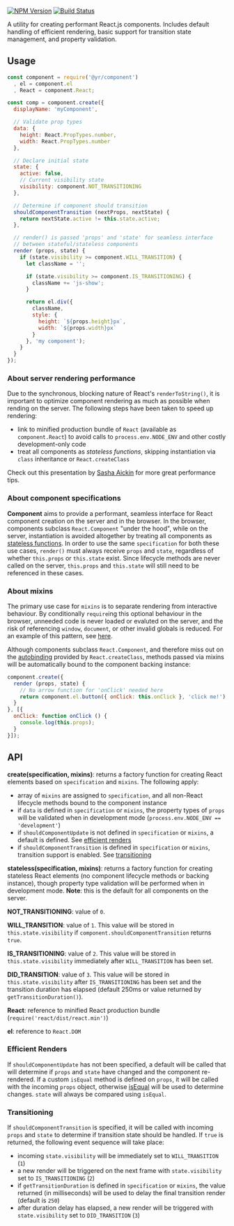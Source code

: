 [![NPM Version](https://img.shields.io/npm/v/@yr/component.svg?style=flat)](https://npmjs.org/package/@yr/component)
[![Build Status](https://img.shields.io/travis/YR/component.svg?style=flat)](https://travis-ci.org/YR/component?branch=master)

A utility for creating performant React.js components. Includes default handling of efficient rendering, basic support for transition state management, and property validation.

## Usage

```js
const component = require('@yr/component')
  , el = component.el
  , React = component.React;

const comp = component.create({
  displayName: 'myComponent',

  // Validate prop types
  data: {
    height: React.PropTypes.number,
    width: React.PropTypes.number
  },

  // Declare initial state
  state: {
    active: false,
    // Current visibility state
    visibility: component.NOT_TRANSITIONING
  },

  // Determine if component should transition
  shouldComponentTransition (nextProps, nextState) {
    return nextState.active != this.state.active;
  },

  // render() is passed 'props' and 'state' for seamless interface 
  // between stateful/stateless components
  render (props, state) {
    if (state.visibility >= component.WILL_TRANSITION) {
      let className = '';

      if (state.visibility >= component.IS_TRANSITIONING) {
        className += 'js-show';
      }

      return el.div({ 
        className,
        style: { 
          height: `${props.height}px`, 
          width: `${props.width}px`
        }
      }, 'my component');
    }
  }
});
```

### About server rendering performance

Due to the synchronous, blocking nature of React's `renderToString()`, it is important to optimize component rendering as much as possible when rending on the server. The following steps have been taken to speed up rendering:

- link to minified production bundle of `React` (available as `component.React`) to avoid calls to `process.env.NODE_ENV` and other costly development-only code
- treat all components as *stateless functions*, skipping instantiation via `class` inheritance or `React.createClass`

Check out this presentation by [Sasha Aickin](https://www.youtube.com/watch?feature=player_embedded&v=PnpfGy7q96U) for more great performance tips.

### About component specifications

**Component** aims to provide a performant, seamless interface for React component creation on the server and in the browser. In the browser, components subclass `React.Component` "under the hood", while on the server, instantiation is avoided altogether by treating all components as [stateless functions](https://facebook.github.io/react/docs/reusable-components.html#stateless-functions). In order to use the same `specification` for both these use cases, `render()` must always receive `props` and `state`, regardless of whether `this.props` or `this.state` exist. Since lifecycle methods are never called on the server, `this.props` and `this.state` will still need to be referenced in these cases.

### About mixins

The primary use case for `mixins` is to separate rendering from interactive behaviour. By conditionally `require`ing this optional behaviour in the browser, unneeded code is never loaded or evaluted on the server, and the risk of referencing `window`, `document`, or other invalid globals is reduced. For an example of this pattern, see [here](https://github.com/YR/component/blob/master/test/lib-test.js).

Although components subclass `React.Component`, and therefore miss out on the [autobinding](https://facebook.github.io/react/docs/reusable-components.html#no-autobinding) provided by `React.createClass`, methods passed via mixins will be automatically bound to the component backing instance:

```js
component.create({
  render (props, state) {
    // No arrow function for 'onClick' needed here
    return component.el.button({ onClick: this.onClick }, 'click me!');
  }
}, [{
  onClick: function onClick () {
    console.log(this.props);
  }
}]);
```

## API

**create(specification, mixins)**: returns a factory function for creating React elements based on `specification` and `mixins`. The following apply:

- array of `mixins` are assigned to `specification`, and all non-React lifecycle methods bound to the component instance
- if `data` is defined in `specification` or `mixins`, the property types of `props` will be validated when in development mode (`process.env.NODE_ENV == 'development'`)
- if `shouldComponentUpdate` is not defined in `specification` or `mixins`, a default is defined. See [efficient renders](#efficient-renders)
- if `shouldComponentTransition` is defined in `specification` or `mixins`, transition support is enabled. See [transitioning](#transitioning)

**stateless(specification, mixins)**: returns a factory function for creating stateless React elements (no component lifecycle methods or backing instance), though property type validation will be performed when in development mode. **Note**: this is the default for all components on the server.

**NOT_TRANSITIONING**: value of `0`. 

**WILL_TRANSITION**: value of `1`. This value will be stored in `this.state.visibility` if `component.shouldComponentTransition` returns `true`.

**IS_TRANSITIONING**: value of `2`. This value will be stored in `this.state.visibility` immediately after `WILL_TRANSITION` has been set.

**DID_TRANSITION**: value of `3`. This value will be stored in `this.state.visibility` after `IS_TRANSITIONING` has been set and the transition duration has elapsed (default 250ms or value returned by `getTransitionDuration()`).

**React**: reference to minified React production bundle (`require('react/dist/react.min')`)

**el**: reference to `React.DOM`

### Efficient Renders

If `shouldComponentUpdate` has not been specified, a default will be called that will determine if `props` and `state` have changed and the component re-rendered. If a custom `isEqual` method is defined on `props`, it will be called with the incoming `props` object, otherwise [isEqual](https://github.com/YR/is-equal) will be used to determine changes. `state` will always be compared using `isEqual`.

### Transitioning

If `shouldComponentTransition` is specified, it will be called with incoming `props` and `state` to determine if transition state should be handled. If `true` is returned, the following event sequence will take place:

- incoming `state.visibility` will be immediately set to `WILL_TRANSITION` (`1`)
- a new render will be triggered on the next frame with `state.visibility` set to `IS_TRANSITIONING` (`2`)
- if `getTransitionDuration` is defined in `specification` or `mixins`, the value returned (in milliseconds) will be used to delay the final transition render (default is `250`)
- after duration delay has elapsed, a new render will be triggered with `state.visibility` set to `DID_TRANSITION` (`3`)